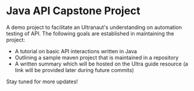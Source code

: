 # Java API Capstone Project


A demo project to facilitate an Ultranaut's understanding on automation testing of API. The following goals are established in maintaining the project:

* A tutorial on basic API interactions written in Java
* Outlining a sample maven project that is maintained in a repository
* A written summary which will be hosted on the Ultra guide resource (a link will be provided later during future commits)

Stay tuned for more updates!
